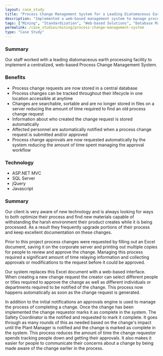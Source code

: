 ```yaml
---
layout: case_study
title: "Process Change Management System for a Leading Diatomaceous Earth Processing Company"
description: "Implemented a web-based management system to manage process changes at a leading diatomaceous earth processing facility."
tags: ["Mining", "Standardization", "Web-based Solutions", "Database Management"]
permalink: /case_studies/mining/process-change-management-system
type: "Case Study"
---
```


<h3>Summary</h3>
<p class="left-align">Our staff worked with a leading diatomaceous earth processing facility to implement a centralized, web-based Process Change Management System. </p>

<h3>Benefits</h3>
<ul class="left-align">
	<li>Process change requests are now stored in a central database</li>
	<li>Process changes can be tracked throughout their lifecycle in one location accessible at anytime</li>
	<li>Changes are searchable, sortable and are no longer stored in files on a server reducing the amount of time required to find an old process change request</li>
	<li>Information about who created the change request is stored automatically</li>
	<li>Affected personnel are automatically notified when a process change request is submitted and/or approved</li>
	<li>Process change approvals are now requested automatically by the system reducing the amount of time spent managing the approval workflow</li>
</ul>

<h3>Technology</h3>
<ul class="left-align">
	<li>ASP.NET MVC</li>
	<li>SQL Server</li>
	<li>jQuery</li>
	<li>Javascript</li>
</ul>

<h3>Summary</h3>
<p class="left-align">Our client is very aware of new technology and is always looking for ways to both optimize their process and find new materials capable of withstanding the harsh environment their product creates while it is being processed. As a result they frequently upgrade portions of their process and keep excellent documentation on these changes.</p>

<p class="left-align">Prior to this project process changes were requested by filling out an Excel document, saving it on the corporate server and printing out multiple copies for people to review and approve the change. Managing this process required a significant amount of time relaying information and collecting approvals or modifications to the request before it could be approved.</p>

<p class="left-align">Our system replaces this Excel document with a web-based interface. When creating a new change request the creator can select different people or titles required to approve the change as well as different individuals or departments required to be notified of the change. This process now happens automatically as soon as the change request is generated. </p>

<p class="left-align">In addition to the initial notifications an approvals engine is used to manage the process of completing a change. Once the change has been implemented the change requestor marks it as complete in the system. The Safety Coordinator is the notified and requested to mark it complete. It goes through as many rounds of this as needed based on the change's impact until the Plant Manager is notified and the change is marked as complete in the system. This process reduces the amount of time the change requestor spends tracking people down and getting their approvals. It also makes it easier for people to communicate their concerns about a change by being made aware of the change earlier in the process.</p>

